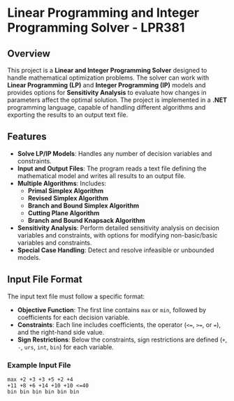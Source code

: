# Linear Programming and Integer Programming Solver - LPR381

## Overview
This project is a **Linear and Integer Programming Solver** designed to handle mathematical optimization problems. The solver can work with **Linear Programming (LP)** and **Integer Programming (IP)** models and provides options for **Sensitivity Analysis** to evaluate how changes in parameters affect the optimal solution. The project is implemented in a **.NET** programming language, capable of handling different algorithms and exporting the results to an output text file.

## Features
- **Solve LP/IP Models**: Handles any number of decision variables and constraints.
- **Input and Output Files**: The program reads a text file defining the mathematical model and writes all results to an output file.
- **Multiple Algorithms**: Includes:
  - **Primal Simplex Algorithm**
  - **Revised Simplex Algorithm**
  - **Branch and Bound Simplex Algorithm**
  - **Cutting Plane Algorithm**
  - **Branch and Bound Knapsack Algorithm**
- **Sensitivity Analysis**: Perform detailed sensitivity analysis on decision variables and constraints, with options for modifying non-basic/basic variables and constraints.
- **Special Case Handling**: Detect and resolve infeasible or unbounded models.

## Input File Format
The input text file must follow a specific format:
- **Objective Function**: The first line contains `max` or `min`, followed by coefficients for each decision variable.
- **Constraints**: Each line includes coefficients, the operator (`<=`, `>=`, or `=`), and the right-hand side value.
- **Sign Restrictions**: Below the constraints, sign restrictions are defined (`+`, `-`, `urs`, `int`, `bin`) for each variable.

### Example Input File
```text
max +2 +3 +3 +5 +2 +4
+11 +8 +6 +14 +10 +10 <=40
bin bin bin bin bin bin
